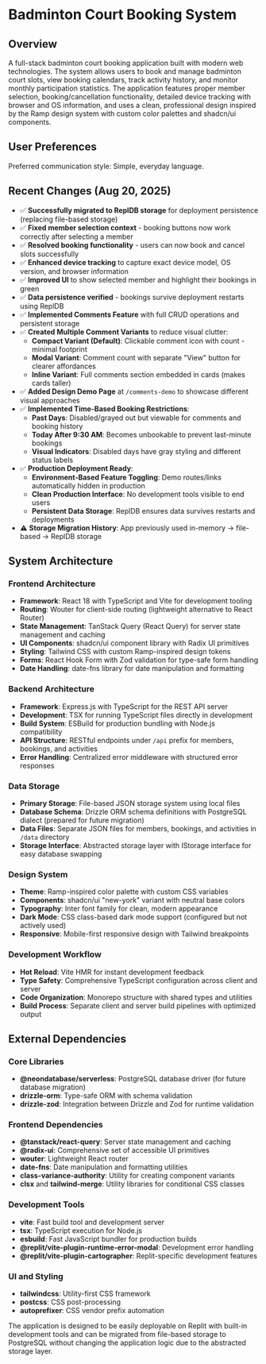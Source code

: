 # Badminton Court Booking System

## Overview

A full-stack badminton court booking application built with modern web technologies. The system allows users to book and manage badminton court slots, view booking calendars, track activity history, and monitor monthly participation statistics. The application features proper member selection, booking/cancellation functionality, detailed device tracking with browser and OS information, and uses a clean, professional design inspired by the Ramp design system with custom color palettes and shadcn/ui components.

## User Preferences

Preferred communication style: Simple, everyday language.

## Recent Changes (Aug 20, 2025)

- ✅ **Successfully migrated to ReplDB storage** for deployment persistence (replacing file-based storage)
- ✅ **Fixed member selection context** - booking buttons now work correctly after selecting a member
- ✅ **Resolved booking functionality** - users can now book and cancel slots successfully
- ✅ **Enhanced device tracking** to capture exact device model, OS version, and browser information
- ✅ **Improved UI** to show selected member and highlight their bookings in green
- ✅ **Data persistence verified** - bookings survive deployment restarts using ReplDB
- ✅ **Implemented Comments Feature** with full CRUD operations and persistent storage
- ✅ **Created Multiple Comment Variants** to reduce visual clutter:
  - **Compact Variant (Default)**: Clickable comment icon with count - minimal footprint
  - **Modal Variant**: Comment count with separate "View" button for clearer affordances
  - **Inline Variant**: Full comments section embedded in cards (makes cards taller)
- ✅ **Added Design Demo Page** at `/comments-demo` to showcase different visual approaches
- ✅ **Implemented Time-Based Booking Restrictions**:
  - **Past Days**: Disabled/grayed out but viewable for comments and booking history
  - **Today After 9:30 AM**: Becomes unbookable to prevent last-minute bookings
  - **Visual Indicators**: Disabled days have gray styling and different status labels
- ✅ **Production Deployment Ready**:
  - **Environment-Based Feature Toggling**: Demo routes/links automatically hidden in production
  - **Clean Production Interface**: No development tools visible to end users
  - **Persistent Data Storage**: ReplDB ensures data survives restarts and deployments
- ⚠️ **Storage Migration History**: App previously used in-memory → file-based → ReplDB storage

## System Architecture

### Frontend Architecture
- **Framework**: React 18 with TypeScript and Vite for development tooling
- **Routing**: Wouter for client-side routing (lightweight alternative to React Router)
- **State Management**: TanStack Query (React Query) for server state management and caching
- **UI Components**: shadcn/ui component library with Radix UI primitives
- **Styling**: Tailwind CSS with custom Ramp-inspired design tokens
- **Forms**: React Hook Form with Zod validation for type-safe form handling
- **Date Handling**: date-fns library for date manipulation and formatting

### Backend Architecture
- **Framework**: Express.js with TypeScript for the REST API server
- **Development**: TSX for running TypeScript files directly in development
- **Build System**: ESBuild for production bundling with Node.js compatibility
- **API Structure**: RESTful endpoints under `/api` prefix for members, bookings, and activities
- **Error Handling**: Centralized error middleware with structured error responses

### Data Storage
- **Primary Storage**: File-based JSON storage system using local files
- **Database Schema**: Drizzle ORM schema definitions with PostgreSQL dialect (prepared for future migration)
- **Data Files**: Separate JSON files for members, bookings, and activities in `/data` directory
- **Storage Interface**: Abstracted storage layer with IStorage interface for easy database swapping

### Design System
- **Theme**: Ramp-inspired color palette with custom CSS variables
- **Components**: shadcn/ui "new-york" variant with neutral base colors
- **Typography**: Inter font family for clean, modern appearance
- **Dark Mode**: CSS class-based dark mode support (configured but not actively used)
- **Responsive**: Mobile-first responsive design with Tailwind breakpoints

### Development Workflow
- **Hot Reload**: Vite HMR for instant development feedback
- **Type Safety**: Comprehensive TypeScript configuration across client and server
- **Code Organization**: Monorepo structure with shared types and utilities
- **Build Process**: Separate client and server build pipelines with optimized output

## External Dependencies

### Core Libraries
- **@neondatabase/serverless**: PostgreSQL database driver (for future database migration)
- **drizzle-orm**: Type-safe ORM with schema validation
- **drizzle-zod**: Integration between Drizzle and Zod for runtime validation

### Frontend Dependencies
- **@tanstack/react-query**: Server state management and caching
- **@radix-ui**: Comprehensive set of accessible UI primitives
- **wouter**: Lightweight React router
- **date-fns**: Date manipulation and formatting utilities
- **class-variance-authority**: Utility for creating component variants
- **clsx** and **tailwind-merge**: Utility libraries for conditional CSS classes

### Development Tools
- **vite**: Fast build tool and development server
- **tsx**: TypeScript execution for Node.js
- **esbuild**: Fast JavaScript bundler for production builds
- **@replit/vite-plugin-runtime-error-modal**: Development error handling
- **@replit/vite-plugin-cartographer**: Replit-specific development features

### UI and Styling
- **tailwindcss**: Utility-first CSS framework
- **postcss**: CSS post-processing
- **autoprefixer**: CSS vendor prefix automation

The application is designed to be easily deployable on Replit with built-in development tools and can be migrated from file-based storage to PostgreSQL without changing the application logic due to the abstracted storage layer.